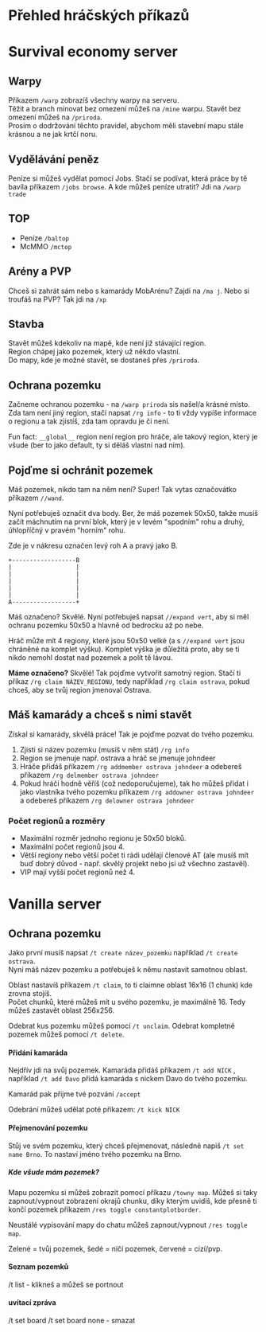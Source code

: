 # Přehled hráčských příkazů
# Survival economy server

## Warpy
Příkazem ```/warp``` zobrazíš všechny warpy na serveru.  
Těžit a branch minovat bez omezení můžeš na ```/mine``` warpu. Stavět bez omezení můžeš na ```/priroda```.  
Prosím o dodržování těchto pravidel, abychom měli stavební mapu stále krásnou a ne jak krtčí noru.  

## Vydělávání peněz
Peníze si můžeš vydělat pomocí Jobs. Stačí se podívat, která práce by tě bavíla příkazem ```/jobs browse```.
A kde můžeš peníze utratit? Jdi na ```/warp trade```

## TOP
- Peníze  ```/baltop```
- McMMO  ```/mctop```

## Arény a PVP
Chceš si zahrát sám nebo s kamarády MobArénu? Zajdi na  ```/ma j```.
Nebo si troufáš na PVP? Tak jdi na ```/xp```

## Stavba
Stavět můžeš kdekoliv na mapě, kde není již stávající region.  
Region chápej jako pozemek, který už někdo vlastní.  
Do mapy, kde je možné stavět, se dostaneš přes ```/priroda```.

## Ochrana pozemku
Začneme ochranou pozemku - na ```/warp priroda``` sis našel/a krásné místo.   
Zda tam není jiný region, stačí napsat ```/rg info``` - to ti vždy vypíše informace o regionu a tak zjistíš, zda tam opravdu je či není.


Fun fact: ```__global__``` region není region pro hráče, ale takový region, který je všude (ber to jako default, ty si děláš vlastní nad ním).

## Pojďme si ochránit pozemek
Máš pozemek, nikdo tam na něm není? Super! Tak vytas označovátko příkazem ```//wand```.

Nyní potřebuješ označit dva body. Ber, že máš pozemek 50x50, takže musíš začít máchnutím na první blok, který je v levém "spodním" rohu a druhý, úhlopříčný v pravém "horním" rohu.

Zde je v nákresu označen levý roh A a pravý jako B. 
```
+------------------B
|                  |
|                  |
|                  |
|                  |
|                  |
A------------------+
```

Máš označeno? Skvělé. Nyní potřebuješ napsat ```//expand vert```, aby si měl ochranu pozemku 50x50 a hlavně od bedrocku až po nebe.

Hráč může mít 4 regiony, které jsou 50x50 velké (a s ```//expand vert``` jsou chráněné na komplet výšku). Komplet výška je důležitá proto, aby se ti nikdo nemohl dostat nad pozemek a polít tě lávou.

**Máme označeno?** Skvělé! Tak pojďme vytvořit samotný region. Stačí ti příkaz  ```/rg claim NÁZEV_REGIONU```, tedy například  ```/rg claim ostrava```, pokud chceš, aby se tvůj region jmenoval Ostrava.

## Máš kamarády a chceš s nimi stavět
Získal si kamarády, skvělá práce! Tak je pojďme pozvat do tvého pozemku.

1. Zjisti si název pozemku (musíš v něm stát) ```/rg info```
2. Region se jmenuje např. ostrava a hráč se jmenuje johndeer
3. Hráče přidáš příkazem ```/rg addmember ostrava johndeer``` a odebereš příkazem ```/rg delmember ostrava johndeer```
3. Pokud hráči hodně věříš (což nedoporučujeme), tak ho můžeš přidat i jako vlastníka tvého pozemku příkazem ```/rg addowner ostrava johndeer``` a odebereš příkazem ```/rg delowner ostrava johndeer```

### Počet regionů a rozměry
- Maximální rozměr jednoho regionu je 50x50 bloků.
- Maximální počet regionů jsou 4.
- Větší regiony nebo větší počet ti rádi udělají členové AT (ale musíš mít buď dobrý důvod - např. skvělý projekt nebo jsi už všechno zastavěl).
- VIP mají vyšší počet regionů než 4.



# Vanilla server
## Ochrana pozemku

Jako první musíš napsat `/t create název_pozemku` například `/t create ostrava`.  
Nyní máš název pozemku a potřebuješ k němu nastavit samotnou oblast. 

Oblast nastavíš příkazem `/t claim`, to ti claimne oblast 16x16 (1 chunk) kde zrovna stojíš.  
Počet chunků, které můžeš mít u svého pozemku, je maximálně 16. Tedy můžeš zastavět oblast 256x256.

Odebrat kus pozemku můžeš pomocí `/t unclaim`.
Odebrat kompletně pozemek můžeš pomocí `/t delete`.

#### Přidání kamaráda
Nejdřív jdi na svůj pozemek. Kamaráda přidáš příkazem `/t add NICK` , například `/t add Davo` přidá kamaráda s nickem Davo do tvého pozemku. 

Kamarád pak přijme tvé pozvání `/accept`

Odebrání můžeš udělat poté příkazem: `/t kick NICK`

#### Přejmenování pozemku
Stůj ve svém pozemku, který chceš přejmenovat, následně napiš `/t set name Brno`. To nastaví jméno tvého pozemku na Brno.

##### Kde všude mám pozemek?
Mapu pozemku si můžeš zobrazit pomocí příkazu `/towny map`.
Můžeš si taky zapnout/vypnout zobrazení okrajů chunku, díky kterým uvidíš, kde přesně ti končí pozemek příkazem `/res toggle constantplotborder`.

Neustálé vypisování mapy do chatu můžeš zapnout/vypnout `/res toggle map`.

Zelené = tvůj pozemek, šedé = ničí pozemek, červené = cizí/pvp.

#### Seznam pozemků
/t list - klikneš a můžeš se portnout

#### uvítací zpráva
/t set board
/t set board none - smazat
